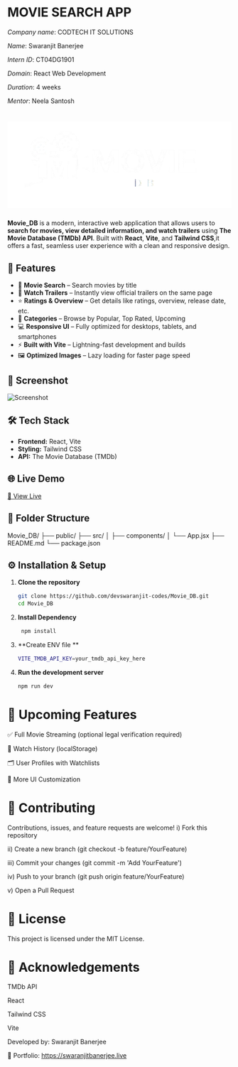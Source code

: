 # MOVIE SEARCH APP
*Company name*: CODTECH IT SOLUTIONS

*Name*: Swaranjit Banerjee

*Intern ID*: CT04DG1901

*Domain*: React Web Development

*Duration*: 4 weeks

*Mentor*: Neela Santosh

# ![logo](./public/logo.png)

**Movie_DB** is a modern, interactive web application that allows users to **search for movies, view detailed information, and watch trailers** using **The Movie Database (TMDb) API**. Built with **React**, **Vite**, and **Tailwind CSS**,it offers a fast, seamless user experience with a clean and responsive design.

## 🚀 Features

- 🔎 **Movie Search** – Search movies by title
- 🎥 **Watch Trailers** – Instantly view official trailers on the same page
- ⭐ **Ratings & Overview** – Get details like ratings, overview, release date, etc.
- 📂 **Categories** – Browse by Popular, Top Rated, Upcoming
- 💻 **Responsive UI** – Fully optimized for desktops, tablets, and smartphones
- ⚡ **Built with Vite** – Lightning-fast development and builds
- 🖼️ **Optimized Images** – Lazy loading for faster page speed

## 📸 Screenshot
![Screenshot](./public/Home.jpg)

## 🛠️ Tech Stack

- **Frontend:** React, Vite
- **Styling:** Tailwind CSS
- **API:** The Movie Database (TMDb)

## 🌐 Live Demo

[🔗 View Live](https://movie-db-six-lime.vercel.app/) 

## 📂 Folder Structure
Movie_DB/
├── public/
├── src/
│ ├── components/
│ └── App.jsx
├── README.md
└── package.json


## ⚙️ Installation & Setup

1. **Clone the repository**
   ```bash
   git clone https://github.com/devswaranjit-codes/Movie_DB.git
   cd Movie_DB
2. **Install Dependency**
   ```bash
    npm install

3. **Create ENV file **
   ```bash
   VITE_TMDB_API_KEY=your_tmdb_api_key_here

4. **Run the development server**
   ```bash
   npm run dev

# 🧩 Upcoming Features

✅ Full Movie Streaming (optional legal verification required)

📂 Watch History (localStorage)

🗂️ User Profiles with Watchlists

🎨 More UI Customization

# 🤝 Contributing
Contributions, issues, and feature requests are welcome!
i) Fork this repository

ii) Create a new branch (git checkout -b feature/YourFeature)

iii) Commit your changes (git commit -m 'Add YourFeature')

iv) Push to your branch (git push origin feature/YourFeature)

v) Open a Pull Request

# 📝 License
This project is licensed under the MIT License.

# 🙌 Acknowledgements
TMDb API

React

Tailwind CSS

Vite


   Developed by: Swaranjit Banerjee

  🔗 Portfolio: https://swaranjitbanerjee.live
